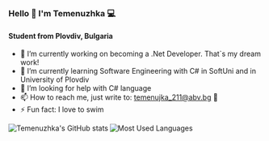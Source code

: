 ### Hello 👋 I'm Temenuzhka 💻

   #### Student from Plovdiv, Bulgaria


- 🔭 I’m currently working on becoming a .Net Developer. That`s my dream work!
- 🌱 I’m currently learning Software Engineering with C# in SoftUni and in University of Plovdiv
- 🤔 I’m looking for help with C# language
- 📫 How to reach me, just write to: temenujka_211@abv.bg 📩
- ⚡ Fun fact: I love to swim

<img align="left" alt="Temenuzhka's GitHub stats" src="https://github-readme-stats.vercel.app/api/top-langs/?username=TemenuzhkaG&theme=tokyonight&&layout=compact" />

<img align="left" alt="Most Used Languages" src="https://github-readme-stats.vercel.app/api?username=TemenuzhkaG&theme=tokyonight&show_icon=true&hide_border=true" />
